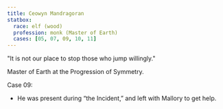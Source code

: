 ```yaml
---
title: Ceowyn Mandragoran
statbox:
  race: elf (wood)
  profession: monk (Master of Earth)
  cases: [05, 07, 09, 10, 11]
---
```


"It is not our place to stop those who jump willingly."

Master of Earth at the Progression of Symmetry.

Case 09:
* He was present during “the Incident,” and left with Mallory to get help.
